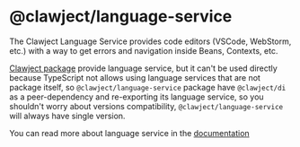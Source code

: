 # @clawject/language-service

The Clawject Language Service provides code editors (VSCode, WebStorm, etc.) with a way to get errors
and navigation inside Beans, Contexts, etc.

[Clawject package](https://www.npmjs.com/package/@clawject/di) provide language service,
but it can't be used directly because TypeScript not allows using language services that are not package itself,
so `@clawject/language-service` package have `@clawject/di` as a peer-dependency and re-exporting its language service,
so you shouldn't worry about versions compatibility, `@clawject/language-service` will always have single version.

You can read more about language service in the [documentation](https://clawject.com/docs/language-service)
